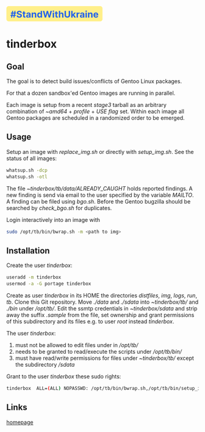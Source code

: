 [![StandWithUkraine](https://raw.githubusercontent.com/vshymanskyy/StandWithUkraine/main/badges/StandWithUkraine.svg)](https://github.com/vshymanskyy/StandWithUkraine/blob/main/docs/README.md)

# tinderbox

## Goal

The goal is to detect build issues/conflicts of Gentoo Linux packages.

For that a dozen sandbox'ed Gentoo images are running in parallel.

Each image is setup from a recent _stage3_ tarball as an arbitrary combination of _~amd64_ + _profile_ + _USE flag_ set.
Within each image all Gentoo packages are scheduled in a randomized order to be emerged.

## Usage

Setup an image with _replace_img.sh_ or directly with _setup_img.sh_.
See the status of all images:

```bash
whatsup.sh -dcp
whatsup.sh -otl
```

The file _~tinderbox/tb/data/ALREADY_CAUGHT_ holds reported findings.
A new finding is send via email to the user specified by the variable _MAILTO_.
A finding can be filed using _bgo.sh_.
Before the Gentoo bugzilla should be searched by _check_bgo.sh_ for duplicates.

Login interactively into an image with

```bash
sudo /opt/tb/bin/bwrap.sh -m <path to img>
```

## Installation

Create the user _tinderbox_:

```bash
useradd -m tinderbox
usermod -a -G portage tinderbox
```

Create as user _tinderbox_ in its HOME the directories _distfiles_, _img_, _logs_, _run_, _tb_.
Clone this Git repository.
Move _./data_ and _./sdata_ into _~tinderbox/tb/_ and _./bin_ under _/opt/tb/_.
Edit the ssmtp credentials in _~tinderbox/sdata_ and strip away the suffix _.sample_ from the file,
set ownership and grant permissions of this subdirectory and its files e.g. to user _root_ instead _tinderbox_.

The user _tinderbox_:

1. must not be allowed to edit files under in _/opt/tb/_
1. needs to be granted to read/execute the scripts under _/opt/tb/bin/_
1. must have read/write permissions for files under _~tinderbox/tb/_ except the subdirectory _/sdata_

Grant to the user _tinderbox_ these sudo rights:

```bash
tinderbox  ALL=(ALL) NOPASSWD: /opt/tb/bin/bwrap.sh,/opt/tb/bin/setup_img.sh,/opt/tb/bin/house_keeping.sh,/opt/tb/bin/kill_img.sh,/opt/tb/bin/retest.sh,/opt/tb/bin/collect_data.sh
```

## Links

[homepage](https://www.zwiebeltoralf.de/tinderbox.html)
